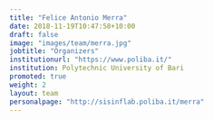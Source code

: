 ```yaml
---
title: "Felice Antonio Merra"
date: 2018-11-19T10:47:58+10:00
draft: false
image: "images/team/merra.jpg"
jobtitle: "Organizers"
institutionurl: "https://www.poliba.it/"
institution: Polytechnic University of Bari
promoted: true
weight: 2
layout: team
personalpage: "http://sisinflab.poliba.it/merra"
---
```

